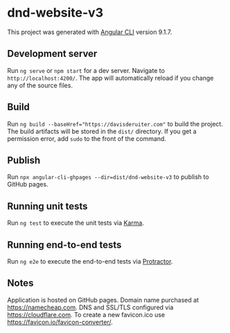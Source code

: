 # dnd-website-v3

This project was generated with [Angular CLI](https://github.com/angular/angular-cli) version 9.1.7.

## Development server

Run `ng serve` or `npm start` for a dev server. Navigate to `http://localhost:4200/`. The app will automatically reload if you change any of the source files.

## Build

Run `ng build --baseHref="https://davisderuiter.com"` to build the project. The build artifacts will be stored in the `dist/` directory. If you get a permission error, add `sudo` to the front of the command.

## Publish
Run `npx angular-cli-ghpages --dir=dist/dnd-website-v3` to publish to GitHub pages.

## Running unit tests

Run `ng test` to execute the unit tests via [Karma](https://karma-runner.github.io).

## Running end-to-end tests

Run `ng e2e` to execute the end-to-end tests via [Protractor](http://www.protractortest.org/).

## Notes

Application is hosted on GitHub pages. 
Domain name purchased at https://namecheap.com.
DNS and SSL/TLS configured via https://cloudflare.com.
To create a new favicon.ico use https://favicon.io/favicon-converter/.